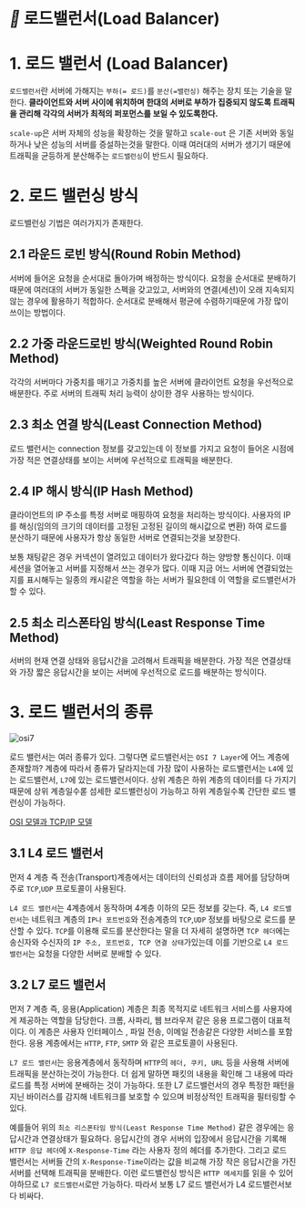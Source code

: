 # ***📌*** 로드밸런서(Load Balancer)

# 1. 로드 밸런서 (Load Balancer)

`로드밸런서`란 서버에 가해지는 `부하(= 로드)`를 `분산(=밸런싱)` 해주는 장치 또는 기술을 말한다.  **클라이언트와 서버 사이에 위치하며 한대의 서버로 부하가 집중되지 않도록 트래픽을 관리해 각각의 서버가 최적의 퍼포먼스를 보일 수 있도록한다.**

`scale-up`은 서버 자체의 성능을 확장하는 것을 말하고 `scale-out` 은 기존 서버와 동일하거나 낮은 성능의 서버를 증설하는것을 말한다. 이때 여러대의 서버가 생기기 때문에 트래픽을 균등하게 분산해주는 `로드밸런싱`이 반드시 필요하다.

# 2. 로드 밸런싱 방식

로드밸런싱 기법은 여러가지가 존재한다.

## 2.1 라운드 로빈 방식(Round Robin Method)

서버에 들어온 요청을 순서대로 돌아가며 배정하는 방식이다. 요청을 순서대로 분배하기 때문에 여러대의 서버가 동일한 스펙을 갖고있고, 서버와의 연결(세션)이 오래 지속되지 않는 경우에 활용하기 적합하다. 순서대로 분배해서 평균에 수렴하기때문에 가장 많이 쓰이는 방법이다.

## 2.2 가중 라운드로빈 방식(Weighted Round Robin Method)

각각의 서버마다 가중치를 매기고 가중치를 높은 서버에 클라이언트 요청을 우선적으로 배분한다. 주로 서버의 트래픽 처리 능력이 상이한 경우 사용하는 방식이다.

## 2.3 최소 연결 방식(Least Connection Method)

로드 밸런서는 connection 정보를 갖고있는데 이 정보를 가지고 요청이 들어온 시점에 가장 적은 연결상태를 보이는 서버에 우선적으로 트래픽을 배분한다.

## 2.4 IP 해시 방식(IP Hash Method)

클라이언트의 IP 주소를 특정 서버로 매핑하여 요청을 처리하는 방식이다. 사용자의 IP를 해싱(임의의 크기의 데이터를 고정된  고정된 길이의 해시값으로 변환) 하여 로드를 분산하기 때문에 사용자가 항상 동일한 서버로 연결되는것을 보장한다.

보통 채팅같은 경우 커넥션이 열려있고 데이터가 왔다갔다 하는 양방향 통신이다. 이때 세션을 열어놓고 서버를 지정해서 쓰는 경우가 많다. 이때 지금 어느 서버에 연결되었는지를 표시해두는 일종의 캐시같은 역할을 하는 서버가 필요한데 이 역할을 로드밸런서가 할 수 있다.

## 2.5 최소 리스폰타임 방식(Least Response Time Method)

서버의 현재 연결 상태와 응답시간을 고려해서 트래픽을 배분한다. 가장 적은 연결상태와 가장 짧은 응답시간을 보이는 서버에 우선적으로 로드를 배분하는 방식이다.

# 3. 로드 밸런서의 종류

![osi7](https://github.com/princenim/TIL/assets/59499600/6a8be2fe-fbe1-4471-98a7-f0b0b7ad92da)

로드 밸런서는 여러 종류가 있다. 그렇다면 로드밸런서는 `OSI 7 Layer`에 어느 계층에 존재할까? 계층에 따라서  종류가 달라지는데 가장 많이 사용하는 로드밸런서는 `L4`에 있는 로드밸런서, `L7`에 있는 로드밸런서이다. 상위 계층은 하위 계층의 데이터를 다 가지기 때문에 상위 계층일수롣 섬세한 로드밸런싱이 가능하고 하위 계층일수록 간단한 로드 밸런싱이 가능하다.

[OSI 모델과 TCP/IP 모델](https://github.com/princenim/TIL/blob/master/Network/OSI%20%EB%AA%A8%EB%8D%B8%EA%B3%BC%20TCP%2CIP%EB%AA%A8%EB%8D%B8.md#osi-%EB%AA%A8%EB%8D%B8%EA%B3%BC-tcpip-%EB%AA%A8%EB%8D%B8)
## 3.1 L4 로드 밸런서

먼저 4 계층 즉 전송(Transport)계층에서는 데이터의 신뢰성과 흐름 제어를 담당하며 주로 `TCP`,`UDP` 프로토콜이 사용된다.

`L4 로드 밸런서`는 4계층에서 동작하며 4계층 이하의 모든 정보를 갖는다. 즉, `L4 로드밸런서`는 네트워크 계층의 `IP나 포트번호`와 전송계층의 `TCP`,`UDP` 정보를 바탕으로 로드를 분산할 수 있다. `TCP`를 이용해 로드를 분산한다는 말을 더 자세히 설명하면 `TCP 헤더`에는 송신자와 수신자의 `IP 주소, 포트번호, TCP 연결 상태`가있는데 이를 기반으로 `L4 로드 밸런서`는 요청을 다양한 서버로 분배할 수 있다.

## 3.2 L7 로드 밸런서

먼저 7 계층 즉, 응용(Application) 계층은 최종 목적지로 네트워크 서비스를 사용자에게 제공하는 역할을 담당한다. 크롬, 사파리, 웹 브라우저 같은 응용 프로그램이 대표적이다. 이 계층은 사용자 인터페이스 , 파일 전송, 이메일 전송같은 다양한 서비스를 포함한다. 응용 계층에서는 `HTTP`, `FTP`, `SMTP` 와 같은 프로토콜이 사용된다.

`L7 로드 밸런서`는 응용계층에서 동작하며 `HTTP`의 `헤더, 쿠키, URL` 등을 사용해 서버에 트래픽을 분산하는것이 가능한다. 더 쉽게 말하면 패킷의 내용을 확인해 그 내용에 따라 로드를 특정 서버에 분배하는 것이 가능하다. 또한 L7 로드밸런서의 경우 특정한 패턴을 지닌 바이러스를 감지해 네트워크를 보호할 수 있으며 비정상적인 트래픽을 필터링할 수 있다.

예를들어 위의  `최소 리스폰타임 방식(Least Response Time Method)` 같은 경우에는 응답시간과 연결상태가 필요하다. 응답시간의 경우 서버의 입장에서 응답시간을 기록해 `HTTP 응답 헤더`에 `X-Response-Time` 라는 사용자 정의 헤더를 추가한다. 그리고 로드 밸런서는 서버들 간의 `X-Response-Time`이라는 값을 비교해 가장 작은 응답시간을 가진 서버를 선택해 트래픽을 분배한다. 이런 로드밸런싱 방식은 `HTTP 메세지`를 읽을 수 있어야하므로 `L7 로드밸런서`로만 가능하다. 따라서 보통 L7 로드 밸런서가 L4 로드밸런서보다 비싸다.